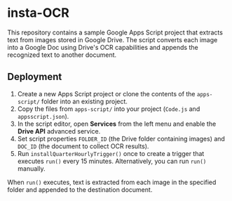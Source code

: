 # insta-OCR

This repository contains a sample Google Apps Script project that extracts text from images stored in Google Drive. The script converts each image into a Google Doc using Drive's OCR capabilities and appends the recognized text to another document.

## Deployment

1. Create a new Apps Script project or clone the contents of the `apps-script/` folder into an existing project.
2. Copy the files from `apps-script/` into your project (`Code.js` and `appsscript.json`).
3. In the script editor, open **Services** from the left menu and enable the **Drive API** advanced service.
4. Set script properties `FOLDER_ID` (the Drive folder containing images) and `DOC_ID` (the document to collect OCR results).
5. Run `installQuarterHourlyTrigger()` once to create a trigger that executes `run()` every 15 minutes. Alternatively, you can run `run()` manually.

When `run()` executes, text is extracted from each image in the specified folder and appended to the destination document.
